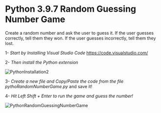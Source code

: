# Python 3.9.7 Random Guessing Number Game

Create a random number and ask the user to guess it.
If the user guesses correctly, tell them they won.
If the user guesses incorrectly, tell them they lost.


1- *Start by Installing Visual Studio Code* 
https://code.visualstudio.com/

2- *Then install the Python extension*

![PythonInstallation2](https://user-images.githubusercontent.com/55941045/138540105-3f652706-a6ff-4fa1-844d-0cef54604e3e.png)

3- *Create a new file and Copy/Paste the code from the file pythoRandomNumberGame.py* and save it!

4- *Hit Left Shift + Enter to run the game and guess the number!*

![PythonRandomGuessingNumberGame](https://user-images.githubusercontent.com/55941045/138540184-a9d91c2e-0bb1-418f-9246-a6cfa62098c2.png)
